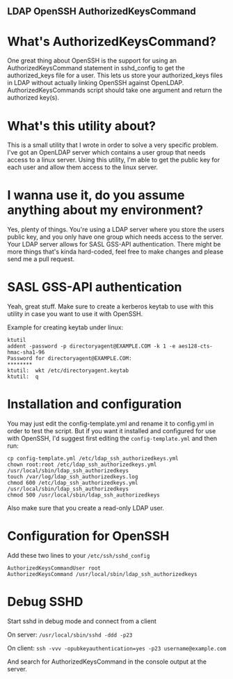 ## LDAP OpenSSH AuthorizedKeysCommand

# What's AuthorizedKeysCommand?

One great thing about OpenSSH is the support for using an AuthorizedKeysCommand statement in sshd\_config to get the authorized_keys file for a user. This lets us store your authorized\_keys files in LDAP without actually linking OpenSSH against OpenLDAP. AuthorizedKeysCommands script should take one argument and return the authorized key(s).

# What's this utility about?

This is a small utility that I wrote in order to solve a very specific problem. I've got an OpenLDAP server which contains a user group that needs access to a linux server. Using this utility, I'm able to get the public key for each user and allow them access to the linux server.

# I wanna use it, do you assume anything about my environment?

Yes, plenty of things. You're using a LDAP server where you store the users public key, and you only have one group which needs access to the server. Your LDAP server allows for SASL GSS-API authentication. There might be more things that's kinda hard-coded, feel free to make changes and please send me a pull request.

# SASL GSS-API authentication

Yeah, great stuff. Make sure to create a kerberos keytab to use with this utility in case you want to use it with OpenSSH.

Example for creating keytab under linux:
	
	ktutil
	addent -password -p directoryagent@EXAMPLE.COM -k 1 -e aes128-cts-hmac-sha1-96
	Password for directoryagent@EXAMPLE.COM:
	********
	ktutil:  wkt /etc/directoryagent.keytab
	ktutil:  q

# Installation and configuration
You may just edit the config-template.yml and rename it to config.yml in order to test the script. But if you want it installed and configured for use with OpenSSH, I'd suggest first editing the `config-template.yml` and then run:

	cp config-template.yml /etc/ldap_ssh_authorizedkeys.yml
	chown root:root /etc/ldap_ssh_authorizedkeys.yml /usr/local/sbin/ldap_ssh_authorizedkeys
	touch /var/log/ldap_ssh_authorizedkeys.log
	chmod 600 /etc/ldap_ssh_authorizedkeys.yml /usr/local/sbin/ldap_ssh_authorizedkeys
	chmod 500 /usr/local/sbin/ldap_ssh_authorizedkeys
	
Also make sure that you create a read-only LDAP user.

# Configuration for OpenSSH
Add these two lines to your `/etc/ssh/sshd_config`

	AuthorizedKeysCommandUser root
	AuthorizedKeysCommand /usr/local/sbin/ldap_ssh_authorizedkeys

# Debug SSHD
Start sshd in debug mode and connect from a client

On server:
`/usr/local/sbin/sshd -ddd -p23`

On client:
`ssh -vvv -opubkeyauthentication=yes -p23 username@example.com`

And search for AuthorizedKeysCommand in the console output at the server.

